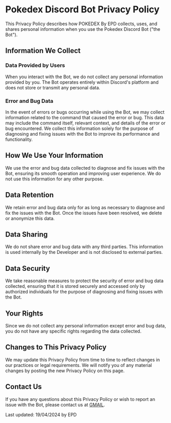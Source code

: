 # Pokedex Discord Bot Privacy Policy

This Privacy Policy describes how POKEDEX By EPD collects, uses, and shares personal information when you use the Pokedex Discord Bot ("the Bot").

## Information We Collect

### Data Provided by Users
When you interact with the Bot, we do not collect any personal information provided by you. The Bot operates entirely within Discord's platform and does not store or transmit any personal data.

### Error and Bug Data
In the event of errors or bugs occurring while using the Bot, we may collect information related to the command that caused the error or bug. This data may include the command itself, relevant context, and details of the error or bug encountered. We collect this information solely for the purpose of diagnosing and fixing issues with the Bot to improve its performance and functionality.

## How We Use Your Information

We use the error and bug data collected to diagnose and fix issues with the Bot, ensuring its smooth operation and improving user experience. We do not use this information for any other purpose.

## Data Retention

We retain error and bug data only for as long as necessary to diagnose and fix the issues with the Bot. Once the issues have been resolved, we delete or anonymize this data.

## Data Sharing

We do not share error and bug data with any third parties. This information is used internally by the Developer and is not disclosed to external parties.

## Data Security

We take reasonable measures to protect the security of error and bug data collected, ensuring that it is stored securely and accessed only by authorized individuals for the purpose of diagnosing and fixing issues with the Bot.

## Your Rights

Since we do not collect any personal information except error and bug data, you do not have any specific rights regarding the data collected.

## Changes to This Privacy Policy

We may update this Privacy Policy from time to time to reflect changes in our practices or legal requirements. We will notify you of any material changes by posting the new Privacy Policy on this page.

## Contact Us

If you have any questions about this Privacy Policy or wish to report an issue with the Bot, please contact us at [GMAIL](mailto:pokedexbotdiscord@gmail.com).

Last updated: 19/04/2024 by EPD
